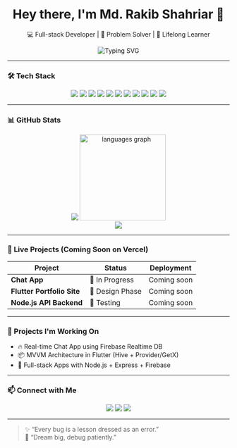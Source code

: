 <h1 align="center">Hey there, I'm Md. Rakib Shahriar 👋</h1>
<p align="center">💻 Full-stack Developer | 🧠 Problem Solver | 🚀 Lifelong Learner</p>

<p align="center">
  <img src="https://readme-typing-svg.demolab.com?font=Fira+Code&duration=3000&pause=1000&center=true&width=600&lines=JavaScript+%7C+Node.js+%7C+Flutter+%7C+Firebase;Building+Chat+Apps+%26+Realtime+Projects;Debugging+One+Bug+at+a+Time..." alt="Typing SVG" />
</p>

---

### 🛠️ Tech Stack

<p align="center">
  <img src="https://img.shields.io/badge/JavaScript-F7DF1E?style=flat&logo=javascript&logoColor=black" />
  <img src="https://img.shields.io/badge/Node.js-339933?style=flat&logo=node.js&logoColor=white" />
  <img src="https://img.shields.io/badge/Express.js-000000?style=flat&logo=express&logoColor=white" />
  <img src="https://img.shields.io/badge/Flutter-02569B?style=flat&logo=flutter&logoColor=white" />
  <img src="https://img.shields.io/badge/Dart-0175C2?style=flat&logo=dart&logoColor=white" />
  <img src="https://img.shields.io/badge/Firebase-FFCA28?style=flat&logo=firebase&logoColor=black" />
  <img src="https://img.shields.io/badge/Hive-FFA000?style=flat&logo=hive&logoColor=white" />
  <img src="https://img.shields.io/badge/GetX-purple?style=flat&logo=flutter&logoColor=white" />
  <img src="https://img.shields.io/badge/Provider-5C6BC0?style=flat&logo=flutter&logoColor=white" />
  <img src="https://img.shields.io/badge/VS%20Code-007ACC?style=flat&logo=visual-studio-code&logoColor=white" />
  <img src="https://img.shields.io/badge/Hosted%20on-Vercel-black?style=flat&logo=vercel" />
  

</p>

---

### 📊 GitHub Stats

<p align="center">
  <img src="https://github-readme-stats.vercel.app/api?username=mdrakibshahriar&show_icons=true&theme=tokyonight" />
  <img src="https://github-readme-stats.vercel.app/api/top-langs?username=mdrakibshahriar&locale=en&hide_title=false&layout=compact&card_width=360&langs_count=5&theme=dracula&hide_border=false" height="195" alt="languages graph"  />
  <br />
  <img src="https://github-readme-streak-stats.herokuapp.com?user=mdrakibshahriar&theme=tokyonight" />
</p>

  
</div>

---
### 🚀 Live Projects (Coming Soon on Vercel)

| Project | Status | Deployment |
|--------|--------|------------|
| **Chat App** | 🔧 In Progress | Coming soon |
| **Flutter Portfolio Site** | 🎨 Design Phase | Coming soon |
| **Node.js API Backend** | 🔬 Testing | Coming soon |




---

### 🚀 Projects I'm Working On
- 🔥 Real-time Chat App using Firebase Realtime DB
- 📦 MVVM Architecture in Flutter (Hive + Provider/GetX)
- 📡 Full-stack Apps with Node.js + Express + Firebase

---

### 📫 Connect with Me

<p align="center">
  <a href="mailto:rakibshahriar9@gmail.com"><img src="https://img.shields.io/badge/Email-D14836?style=flat&logo=gmail&logoColor=white" /></a>
  <a href="https://www.linkedin.com/in/md-rakib-shahriar-7514a8301/"><img src="https://img.shields.io/badge/LinkedIn-0077B5?style=flat&logo=linkedin&logoColor=white" /></a>
  <a href="https://github.com/mdrakibshahriar"><img src="https://img.shields.io/badge/GitHub-181717?style=flat&logo=github&logoColor=white" /></a>
</p>

---

> ✨ “Every bug is a lesson dressed as an error.”  
> 🧠 “Dream big, debug patiently.”


